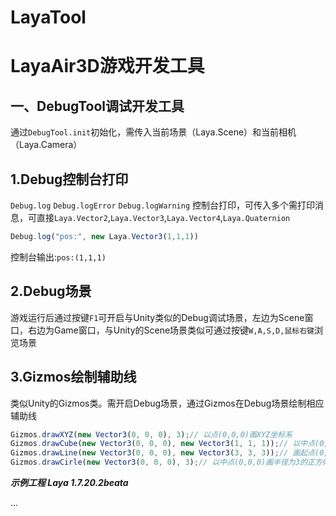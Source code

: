 # LayaTool
LayaAir3D游戏开发工具
===============
一、DebugTool调试开发工具
------------------
通过`DebugTool.init`初始化，需传入当前场景（Laya.Scene）和当前相机（Laya.Camera）

## 1.Debug控制台打印
`Debug.log` `Debug.logError` `Debug.logWarning` 控制台打印，可传入多个需打印消息，可直接`Laya.Vector2`,`Laya.Vector3`,`Laya.Vector4`,`Laya.Quaternion`

```typescript
Debug.log("pos:", new Laya.Vector3(1,1,1))
```
控制台输出:`pos:(1,1,1)`

## 2.Debug场景
游戏运行后通过按键`F1`可开启与Unity类似的Debug调试场景，左边为Scene窗口，右边为Game窗口，与Unity的Scene场景类似可通过按键`W,A,S,D,鼠标右键`浏览场景

## 3.Gizmos绘制辅助线
类似Unity的Gizmos类。需开启Debug场景，通过Gizmos在Debug场景绘制相应辅助线
```typescript
Gizmos.drawXYZ(new Vector3(0, 0, 0), 3);// 以点(0,0,0)画XYZ坐标系
Gizmos.drawCube(new Vector3(0, 0, 0), new Vector3(1, 1, 1));// 以中点(0,0,0)画边长为1的正方体
Gizmos.drawLine(new Vector3(0, 0, 0), new Vector3(3, 3, 3));// 画起点(0, 0, 0),终点为(3, 3, 3)的线
Gizmos.drawCirle(new Vector3(0, 0, 0), 3);// 以中点(0,0,0)画半径为3的正方体
```

***示例工程  Laya 1.7.20.2beata***

...
